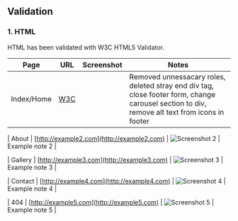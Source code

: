 ## Validation 

### 1. HTML

 HTML has been validated with W3C HTML5 Validator.


| Page      | URL                  | Screenshot           | Notes              |
|-----------|----------------------|----------------------|--------------------|
| Index/Home    | [W3C ](https://validator.w3.org/) | ![]() | Removed unnessacary roles, deleted stray end div tag, close footer form, change carousel section to div, remove alt text from icons in footer   |


| About    | [http://example2.com](http://example2.com) | ![Screenshot 2](http://example2.com/screenshot2.png) | Example note 2     |


| Gallery   | [http://example3.com](http://example3.com) | ![Screenshot 3](http://example3.com/screenshot3.png) | Example note 3     |


| Contact    | [http://example4.com](http://example4.com) | ![Screenshot 4](http://example4.com/screenshot4.png) | Example note 4     |

| 404    | [http://example5.com](http://example5.com) | ![Screenshot 5](http://example5.com/screenshot5.png) | Example note 5     |
